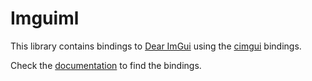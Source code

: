 # Imguiml

This library contains bindings to [Dear ImGui](github.com/ocornut/imgui) using the
[cimgui](github.com/cimgui/cimgui) bindings.

Check the [documentation](emilienlemaire.github.io/imguiml) to find the bindings.
